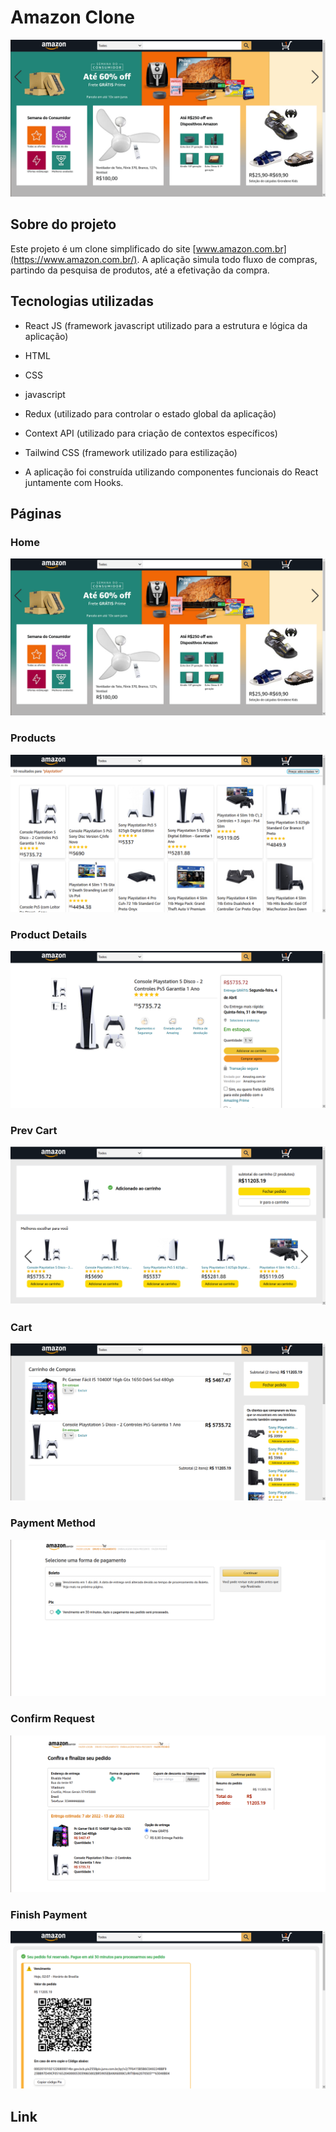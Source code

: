 # Amazon Clone

<img src="/home.png" />

## Sobre do projeto

Este projeto é um clone simplificado do site [www.amazon.com.br](https://www.amazon.com.br/). A aplicação simula todo fluxo de compras, partindo da pesquisa de produtos, até a efetivação da compra.

## Tecnologias utilizadas

- React JS (framework javascript utilizado para a estrutura e lógica da aplicação)
- HTML
- CSS
- javascript
- Redux (utilizado para controlar o estado global da aplicação)
- Context API (utilizado para criação de contextos específicos)
- Tailwind CSS (framework utilizado para estilização)

- A aplicação foi construída utilizando componentes funcionais do React juntamente com Hooks.

## Páginas

### Home

<img src="/home.png">

### Products

<img src="/products.png">

### Product Details
<img src="/product-details.png">

### Prev Cart
<img src="/prev-cart.png">

### Cart
<img src="/cart.png">

### Payment Method
<img src="/payment-method.png">

### Confirm Request
<img src="/confirm-request.png">

### Finish Payment
<img src="/finish-payment.png">


## Link 




